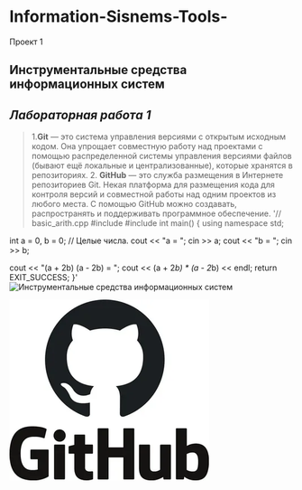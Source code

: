 # Information-Sisnems-Tools-
Проект 1 
## **Инструментальные средства информационных систем**
## *Лабораторная работа 1*
> 1.**Git** — это система управления версиями с открытым исходным кодом. Она
упрощает совместную работу над проектами с помощью распределенной
системы управления версиями файлов (бывают ещё локальные и
централизованные), которые хранятся в репозиториях.
> 2. **GitHub** — это служба размещения в Интернете репозиториев Git. Некая
платформа для размещения кода для контроля версий и совместной работы
над одним проектов из любого места. С помощью GitHub можно создавать,
распространять и поддерживать программное обеспечение.
'// basic_arith.cpp
#include <iostream>
#include <cstdlib>
int main()
{
  using namespace std;

  int a = 0, b = 0; // Целые числа.
  cout << "a = ";
  cin >> a;
  cout << "b = ";
  cin >> b;

  cout << "(a + 2b) (a - 2b) = ";
  cout << (a + 2*b) * (a - 2*b) << endl;
  return EXIT_SUCCESS;
}'
![Инструментальные средства информационных систем]([https://mail.ru/](https://www.youtube.com/channel/UC7c3Kb6jYCRj4JOHHZTxKsQ))
  
![GitHub](https://github.com/AnnaIns2022/Information-Sisnems-Tools-/blob/main/i.jpeg?raw=true) 
